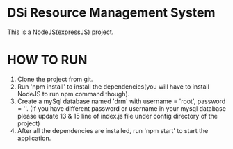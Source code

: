 DSi Resource Management System
==================================
This is a NodeJS(expressJS) project.

HOW TO RUN
========
1. Clone the project from git.
2. Run 'npm install' to install the dependencies(you will have to install NodeJS to run npm command though).
3. Create a mySql database named 'drm' with username = 'root', password = ''. (If you have different password or username in your mysql database please update 13 & 15 line of index.js file under config directory of the project)
3. After all the dependencies are installed, run 'npm start' to start the application.